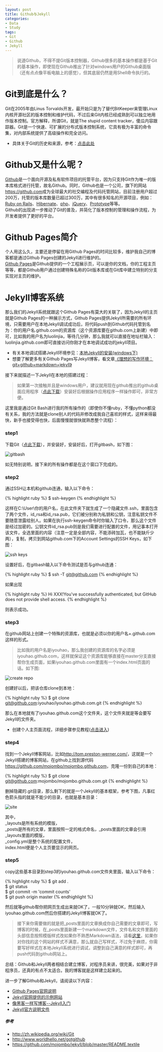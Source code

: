 ```yaml
---
layout: post
title: Github与Jekyll
categories:
- Data
- Study
tags:
- Git
- Github
- Jekyll
---
```


> 说道Github，不得不提Git版本控制器，Github很多的基本操作都是基于Git的基本操作，即使现在Github推出了针对windows用户的Github桌面版（还有点点像平板电脑上的感觉），但其底层仍然是用Shell命令执行的。  


# Git到底是什么？  
Git在2005年由Linus Torvalds开发，最开始只是为了替代BitKeeper来管理Linux内核开源社区的版本控制和维护代码，不过后来Git内核已经成熟到可以独立地用作版本控制。官方解释，所谓Git，就是The stupid content tracker，傻瓜内容跟踪器。Git是一个快速、可扩展的分布式版本控制系统，它具有极为丰富的命令集，对内部系统提供了高级操作和完全访问。  

- 具体关于Git的历史和来源，参考：[点击此处](http://zh.wikipedia.org/wiki/Git)  

# Github又是什么呢？  
[Github](https://github.com/)是一个面向开源及私有软件项目的托管平台，因为只支持Git作为唯一的版本库格式进行托管，故名Github。同时，Github也是一个公司，旗下的网站<https://github.com>成为全球最大的社交编程及代码托管网站，目前注册用户超过200万，托管的版本库数量已超过300万，其中有很多知名的开源项目，例如：[Ruby on Rails](https://github.com/rails/rails)、[Hibernate](https://github.com/hibernate/hibernate-orm)、[php](https://github.com/php/php-src)、[jQuery](https://github.com/jquery/jquery)、[Prototype](https://github.com/sstephenson/prototype)等等。  
Github的出现进一步推动了Git的普及，并简化了版本控制的管理和操作流程，为开发者提供了更好的平台。  

# Github Pages简介  
个人用这么久，主要还是停留在用Github Pages的时间比较多，维护我自己的博客都是通过Github Pages创建的Jekyll进行维护的。  
[Github Pages](http://pages.github.com/)是Github提供的一个工程展示页，可以是你的文档，你的工程主页等等，都是Github用户通过创建特殊名称的Git版本库或在Git库中建立特别的分支实现对主页的维护。  

# Jekyll博客系统  
那么我们的Jekyll系统就跟这个Github Pages有莫大的关联了，因为Jekyll的主页就是Github Pages的一种展示方式，Github Pages提供Jekyll所需要的所有环境，只需要用户在本地Jekyll调试成功后，将代码push到Github代码托管到名为：你的用户名.github.com的资源库（这个资源库要在github.com上新建）中即可，比如我的用户名为luolinjia，等待几分钟，那么我就可以直接在地址栏输入：luolinjia.github.com即可直接访问你刚才在本地调试成功的jekyll项目。  

- 有关本地调试搭建Jekyll环境参见：[本地Jekyll的安装(windows下)](http://ideex.name/cn/2012/08/windows-jekyll-install/)  
- 想要了解更多有关Github Pages写Jekyll博客，看文章[《理想的写作环境：git+github+markdown+jekyll》](http://www.yangzhiping.com/tech/writing-space.html)   
 

接下来就描述一下Jekyll在本地的搭建过程：  
> 如果第一次接触并且是windows用户，建议就用现在github推出的github桌面应用程序（[点此下载](http://github-windows.s3.amazonaws.com/GitHubSetup.exe)）安装好后根据操作应用程序一样操作即可，非常方便。  

这里我是通过Git Bash进行我的所有操作的（即使你不懂ruby，不懂python都没有关系，我的方法就是clone别人的代码并修改成我自己喜欢的样式，这样来得最快，新手也接受得也快，后面慢慢就很快就熟悉整个流程）：  
### step1  
下载Git（[点此下载](http://msysgit.github.com/)），并安装好，安装好后，打开gitbash，如下图：  

![gitbash](http://i.imgur.com/LweTE.png)  

如无特别说明，接下来的所有操作都是在这个窗口下完成的。  


### step2  
通过SSH让本机和github连通，输入以下命令：  

{% highlight ruby %}
$ ssh-keygen
{% endhighlight %}   

这样在C:\User\你的用户名，在此文件夹下就生成了一个隐藏文件.ssh，里面包含了两个文件，id_rsa和id_rsa.pub，它们被分别称为私钥和公钥，注意私钥文件不要随意泄露给别人。如果在执行ssh-keygen命令时你输入了口令，那么这个文件是经过加密的。公钥文件id_rsa.pub则是我们需要进行配置的文件，用记事本打开该文件，全选里面的内容（注意一定是全部内容，不能添砖加瓦，也不能缺斤少两），复制，拷贝到网站github.com下的Account Settings的SSH Keys，如下图：  

![ssh keys](http://i.imgur.com/ZPrl4.png)  

设置好后，在gitbash输入以下命令测试是否与github连通：  

{% highlight ruby %}
$ ssh -T git@github.com
{% endhighlight %}  

如果出现

{% highlight ruby %}
Hi XXX!You've successfully authenticated, but GitHub does not provide shell access.
{% endhighlight %}    

则表示成功。  

### step3  

在github网站上创建一个特殊的资源库，也就是必须以你的用户名+.github.com这样的形式。  

> 比如我的用户名是iyouhao，那么我创建的资源库的名字必须是iyouhao.github.com，这样就保证这个资源库能够直接在master分支直接帮你生成页面，如果iyouhao.github.com里面有一个index.html页面的话。如下图:  

![create repo](http://i.imgur.com/z2D5I.png)  

创建好以后，把该仓库clone到本地：  

{% highlight ruby %}
$ git clone git@github.com:iyouhao/iyouhao.github.com.git
{% endhighlight %}   

那么在本地就有了iyouhao.github.com这个文件夹，这个文件夹就是等会要写Jekyll的文件夹。  

- 创建个人主页面流程，详细步骤参见教程([点击进入](http://www.worldhello.net/gotgithub/03-project-hosting/050-homepage.html#jekyll))  


### step4  

找到一个Jekyll博客网站，比如<http://tom.preston-werner.com/>，这就是一个Jekyll搭建的博客网站，在github上找到源代码<https://github.com/mojombo/mojombo.github.com>，克隆一份到自己的本地：  

{% highlight ruby %}
$ git clone git@github.com:mojombo/mojombo.github.com.git
{% endhighlight %}   

删掉隐藏的.git目录，那么剩下的就是一个Jekyll的基本框架，参考下图，凡事红色箭头指的就是不能少的目录，也就是基本目录：  

![site](http://i.imgur.com/C4spB.png)  

其中，  
\_layouts是所有系统的模版，  
\_posts是所有的文章，里面按照一定的格式命名，\_posts里面的文章会引用\_layouts里面的模版，  
\_config.yml是整个系统的配置文件，  
index.html便是个人主页要显示的网页。  

### step5  

copy这些基本目录到step3的iyouhao.github.com文件夹里面，输入以下命令：  

{% highlight ruby %}
$ git add .  
$ git status   
$ git commit -m 'commit counts'   
$ git push origin master
{% endhighlight %}   

然后就等github帮你把网页生成出来就OK了，一般10分钟就OK，然后输入iyouhao.github.com然后你搭建的Jekyll博客就OK了。

> 接下来你需要做的就是把\_posts里面的文章换成你自己需要的文章即可，写博客的时候，在\_posts里面新建一个markdown文件，文件名和文件里面的头部信息按照模版样式改如果你不熟悉Markdown语法，请看[这里](http://ideex.name/cn/2012/08/markdown-flag/)，如果你对你找的这个网站的样式不满意，那么就自己写样式，不过免于麻烦，你需要写好样式在本地Jekyll系统进行调试，调整到自己满意的样式即可，再push代码到github网站上。  



总结：Github和Jekyll两者相结合建立博客，对程序员来讲，很完美，如果对于非程序员，还真的有点不太适合。我的博客就是这样建立起来的。    


进一步了解Github和Jekyll，请阅读以下内容：   

- [Github Pages官网说明](http://pages.github.com/)  
- [Jekyll官网提供的示例网站](https://github.com/mojombo/jekyll/wiki/sites)  
- [像黑客一样写博客--Jekyll入门](http://www.soimort.org/tech-blog/2011/11/19/introduction-to-jekyll_zh.html)   
- [Jekyll官方说明文件](https://github.com/mojombo/jekyll/blob/master/README.textile)



##### 参考  
- <http://zh.wikipedia.org/wiki/Git>  
- <http://www.worldhello.net/gotgithub>  
- <https://github.com/mojombo/jekyll/blob/master/README.textile>

